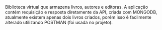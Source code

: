 Biblioteca virtual que armazena livros, autores e editoras. A aplicação contém requisição e resposta diretamente da API, criada com MONGODB, atualmente existem apenas dois livros criados, porém isso é facilmente alterado utilizando POSTMAN (foi usada no projeto).
